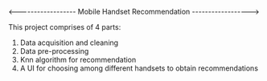 <------------------     Mobile Handset Recommendation     ------------------>

This project comprises of 4 parts:

1. Data acquisition and cleaning
2. Data pre-processing
3. Knn algorithm for recommendation
4. A UI for choosing among different handsets to obtain recommendations
